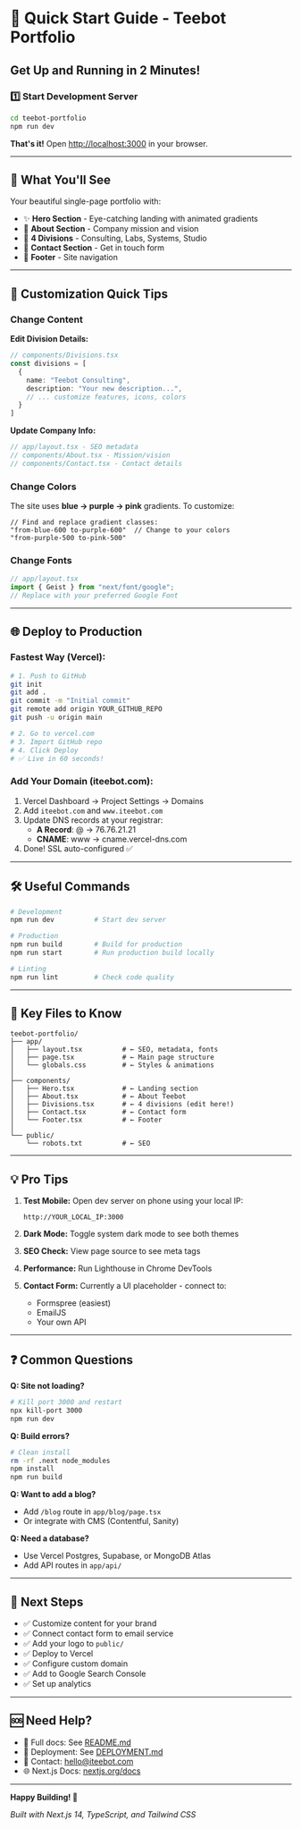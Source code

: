 # 🚀 Quick Start Guide - Teebot Portfolio

## Get Up and Running in 2 Minutes!

### 1️⃣ Start Development Server

```bash
cd teebot-portfolio
npm run dev
```

**That's it!** Open [http://localhost:3000](http://localhost:3000) in your browser.

---

## 📱 What You'll See

Your beautiful single-page portfolio with:

- ✨ **Hero Section** - Eye-catching landing with animated gradients
- 📖 **About Section** - Company mission and vision  
- 🎯 **4 Divisions** - Consulting, Labs, Systems, Studio
- 📧 **Contact Section** - Get in touch form
- 🦶 **Footer** - Site navigation

---

## 🎨 Customization Quick Tips

### Change Content

**Edit Division Details:**
```typescript
// components/Divisions.tsx
const divisions = [
  {
    name: "Teebot Consulting",
    description: "Your new description...",
    // ... customize features, icons, colors
  }
]
```

**Update Company Info:**
```typescript
// app/layout.tsx - SEO metadata
// components/About.tsx - Mission/vision
// components/Contact.tsx - Contact details
```

### Change Colors

The site uses **blue → purple → pink** gradients. To customize:

```tsx
// Find and replace gradient classes:
"from-blue-600 to-purple-600"  // Change to your colors
"from-purple-500 to-pink-500"
```

### Change Fonts

```typescript
// app/layout.tsx
import { Geist } from "next/font/google";
// Replace with your preferred Google Font
```

---

## 🌐 Deploy to Production

### Fastest Way (Vercel):

```bash
# 1. Push to GitHub
git init
git add .
git commit -m "Initial commit"
git remote add origin YOUR_GITHUB_REPO
git push -u origin main

# 2. Go to vercel.com
# 3. Import GitHub repo
# 4. Click Deploy
# ✅ Live in 60 seconds!
```

### Add Your Domain (iteebot.com):

1. Vercel Dashboard → Project Settings → Domains
2. Add `iteebot.com` and `www.iteebot.com`
3. Update DNS records at your registrar:
   - **A Record**: @ → 76.76.21.21
   - **CNAME**: www → cname.vercel-dns.com
4. Done! SSL auto-configured ✅

---

## 🛠️ Useful Commands

```bash
# Development
npm run dev          # Start dev server

# Production
npm run build        # Build for production
npm run start        # Run production build locally

# Linting
npm run lint         # Check code quality
```

---

## 📂 Key Files to Know

```
teebot-portfolio/
├── app/
│   ├── layout.tsx          # ← SEO, metadata, fonts
│   ├── page.tsx            # ← Main page structure
│   └── globals.css         # ← Styles & animations
│
├── components/
│   ├── Hero.tsx            # ← Landing section
│   ├── About.tsx           # ← About Teebot
│   ├── Divisions.tsx       # ← 4 divisions (edit here!)
│   ├── Contact.tsx         # ← Contact form
│   └── Footer.tsx          # ← Footer
│
└── public/
    └── robots.txt          # ← SEO
```

---

## 💡 Pro Tips

1. **Test Mobile:** Open dev server on phone using your local IP:
   ```
   http://YOUR_LOCAL_IP:3000
   ```

2. **Dark Mode:** Toggle system dark mode to see both themes

3. **SEO Check:** View page source to see meta tags

4. **Performance:** Run Lighthouse in Chrome DevTools

5. **Contact Form:** Currently a UI placeholder - connect to:
   - Formspree (easiest)
   - EmailJS
   - Your own API

---

## ❓ Common Questions

**Q: Site not loading?**
```bash
# Kill port 3000 and restart
npx kill-port 3000
npm run dev
```

**Q: Build errors?**
```bash
# Clean install
rm -rf .next node_modules
npm install
npm run build
```

**Q: Want to add a blog?**
- Add `/blog` route in `app/blog/page.tsx`
- Or integrate with CMS (Contentful, Sanity)

**Q: Need a database?**
- Use Vercel Postgres, Supabase, or MongoDB Atlas
- Add API routes in `app/api/`

---

## 🎯 Next Steps

- ✅ Customize content for your brand
- ✅ Connect contact form to email service
- ✅ Add your logo to `public/`
- ✅ Deploy to Vercel
- ✅ Configure custom domain
- ✅ Add to Google Search Console
- ✅ Set up analytics

---

## 🆘 Need Help?

- 📖 Full docs: See [README.md](./README.md)
- 🚀 Deployment: See [DEPLOYMENT.md](./DEPLOYMENT.md)
- 📧 Contact: hello@iteebot.com
- 🌐 Next.js Docs: [nextjs.org/docs](https://nextjs.org/docs)

---

**Happy Building! 🎉**

*Built with Next.js 14, TypeScript, and Tailwind CSS*

